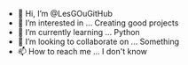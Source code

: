 - 👋 Hi, I’m @LesGOuGitHub
- 👀 I’m interested in ... Creating good projects
- 🌱 I’m currently learning ... Python
- 💞️ I’m looking to collaborate on ... Something
- 📫 How to reach me ... I don't know

